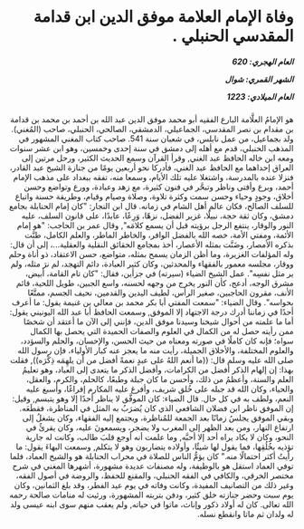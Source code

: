 <h1 dir="rtl">وفاة الإمام العلامة موفق الدين ابن قدامة المقدسي الحنبلي .</h1>

<h5 dir="rtl">العام الهجري:  620

الشهر القمري: شوال

العام الميلادي: 1223</h5>

<p dir="rtl">هو الإمامُ العلَّامة البارع الفقيه أبو محمد موفق الدين عبد الله بن أحمد بن محمد بن قدامة بن مقدام بن نصر المقدسي، الجماعيلي، الدمشقي، الصالحي، الحنبلي، صاحب (المُغني). ولد بجماعيل، من عمل نابلس، في شعبان سنة 541. صاحب كتاب المغني المشهور في المذهب الحنبلي، قدم مع أهله إلى دمشق في سنة إحدى وخمسين، وهو ابن عشر سنوات ومعه ابن خاله الحافظ عبد الغني, وقرأ القرآن وسمع الحديث الكثير، ورحل مرتين إلى العراق إحداهما مع الحافظ عبد الغني، فأدركا نحو أربعين يومًا من جنازة الشيخ عبد القادر، فنزلا عنده بالمدرسة، واشتغلا عليه تلك الأيام، وسمعا منه، تفقه ببغداد على مذهب الإمام أحمد، وبرع وأفتى وناظر وتبحَّر في فنون كثيرة، مع زهد وعبادة، وورع وتواضع وحسن أخلاق، وجودٍ وحياء وحسن سمت وكثرة تلاوة، وصلاة وصيام وقيام، وطريقة حسنة واتباع للسلف الصالح، فكان عالم أهل الشام في زمانه. قال ابن النجار: "كان إمام الحنابلة بجامع دمشق، وكان ثقة حجة، نبيلًا، غزير الفضل، نزهًا، وَرِعًا، عابدًا، على قانون السلف، عليه النور والوقار، ينتفع الرجل برؤيته قبل أن يسمع كلامَه", وقال عمر بن الحاجب: "هو إمام الأئمة، ومفتي الأمة، خصه الله بالفضل الوافر، والخاطر الماطر، والعلم الكامل، طنَّت بذكره الأمصار، وضَنَّت بمثله الأعصار، أخذ بمجامع الحقائق النقلية والعقلية...، إلى أن قال: وله المؤلفات الغزيرة، وما أظن الزمان يسمح بمثله، متواضع، حسن الاعتقاد، ذو أناة وحلم ووقار، مجلسه معمور بالفقهاء والمحدثين، وكان كثير العبادة، دائم التهجد، لم نرَ مثله، ولم ير مثل نفسِه". عمل الشيخ الضياء (سيرته) في جزأين، فقال: "كان تام القامة، أبيض، مشرق الوجه، أدعج، كأن النور يخرج من وجهه لحسنه، واسع الجبين، طويل اللحية، قائم الأنف، مقرون الحاجبين، صغير الرأس، لطيف اليدين والقدمين، نحيف الجسم، ممتَّعًا بحواسه". وقال الضياء: "سمعت المفتي أبا بكر محمد بن معالي بن غنيمة يقول: ما أعرف أحدًا في زماننا أدرك درجة الاجتهاد إلا الموفق, وسمعت الحافظ أبا عبد الله اليونيني يقول: أما ما علمته من أحوال شيخنا وسيدنا موفق الدين، فإنني إلى الآن ما أعتقد أن شخصًا ممن رأيته حصل له من الكمال في العلوم والصفات الحميدة التي يحصل بها الكمال سواه؛ فإنه كان كاملًا في صورته ومعناه من حيث الحسن، والإحسان، والحلم والسؤدد، والعلوم المختلفة، والأخلاق الجميلة، رأيت منه ما يعجز عنه كبار الأولياء، فإن رسول الله صلى الله عليه وسلم قال: ((ما أنعم اللهُ على عبدٍ نعمةً أفضل من أن يلهِمَه ذِكْرَه)), فقلت بهذا: إن إلهام الذكر أفضل من الكرامات، وأفضل الذكر ما يتعدى إلى العباد، وهو تعليمُ العلم والسنة، وأعظمُ من ذلك، وأحسن ما كان جبلة وطبعًا، كالحلم، والكرم، والعقل، والحياء، وكان الله قد جبله على خُلق شريف، وأفرغ عليه المكارم إفراغًا، وأسبغ عليه النعم، ولطف به في كل حال. قال الضياء: كان الموفَّق لا يناظر أحدًا إلا وهو يتبسم, وقيل: إن الموفق ناظر ابن فضلان الشافعي الذي كان يُضرَبُ به المثل في المناظرة، فقطَعَه. وبقي الموفق يجلسُ زمانًا بعد الجمعة للمُناظرة، ويجتمع إليه الفقهاء، وكان يشغلُ إلى ارتفاع النهار، ومن بعد الظهر إلى المغرب ولا يضجر، ويسمعونَ عليه، وكان يقرئُ في النحو، وكان لا يكاد يراه أحد إلا أحبَّه, وما علمت أنه أوجع قلبَ طالب، وكانت له جارية تؤذيه بخُلُقِها، فما يقول لها شيئًا، وأولاده يتضاربون وهو لا يتكلم, وسمعت البهاءَ يقول: ما رأيتُ أكثر احتمالًا منه." كان يؤمُّ الناس للصلاة في محراب الحنابلة هو والشيخ العماد، فلما توفي العماد استقل هو بالوظيفة، وله مصنفات عديدة مشهورة، أشهرها المغني في شرح مختصر الخرقي، والكافي في الفقه الحنبلي، والمقنع للحفظ، والروضة في أصول الفقه، وغير ذلك من التصانيف المفيدة، وكانت وفاته في يوم عيد الفطر، وقد بلغ الثمانين، وكان يوم سبت وحضر جنازته خلق كثير، ودفن بتربته المشهورة، ورئيت له منامات صالحة رحمه الله تعالى. كان له أولاد ذكور وإناث، ماتوا في حياته, ولم يعقب منهم سوى ابنه عيسى ولد له ولدان ثم ماتا وانقطع نسله.</p></br>
